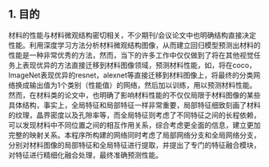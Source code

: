 ## 1. 目的
材料的性能与材料微观结构密切相关，不少期刊/会议论文中也明确结构直接决定性能。利用深度学习方法分析材料微观结构图像，从而建立回归模型预测出材料的性能是一种非常优秀的方法，然而，当下的许多工作中仅仅做到了将在其他视觉任务上表现优异的方法直接迁移到材料图像领域，预测材料性能，如，将在coco，ImageNet表现优异的resnet，alexnet等直接迁移到材料图像上，将最终的分类网络换成输出值为1个类别（性能值）的网络，然后加以训练，用以预测材料性能。
然而，在材料类的论文中，也明确了影响材料性能的不仅仅局限于材料图像的某些具体结构，事实上，全局特征和局部特征一样非常重要，局部特征细致刻画了材料的纹理，晶界密度以及孔隙率等，而全局特征则考虑了不同特征之间的长程依赖，可以发现材料中不同位置之间的相互作用关系，综合考虑更全面的信息，建立更加完整的映射关系。本程序所构建的网络同时考虑了局部网络分支和全局网络分支，分别对材料图像的局部特征和全局特征进行提取，并提出了专门的特征融合模块，对特征进行精细化融合处理，最终准确预测性能。
